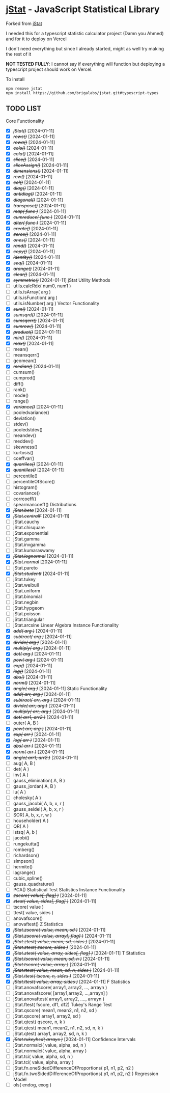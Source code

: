 [jStat](http://www.jstat.org/) - JavaScript Statistical Library
===============================================================

Forked from [jStat](https://github.com/brigalabs/jstat/tree/typescript-types)

I needed this for a typescript statistic calculator project (Damn you Ahmed) and for it to deploy on Vercel

I don't need everything but since I already started, might as well try making the rest of it

**NOT TESTED FULLY**: I cannot say if everything will function but deploying a typescript project should work on Vercel.

To install
```
npm remove jstat
npm install https://github.com/brigalabs/jstat.git#typescript-types
```

TODO LIST
---------
Core Functionality
 * [X] ~~*jStat()*~~ [2024-01-11]
 * [X] ~~*rows()*~~ [2024-01-11]
 * [X] ~~*rowa()*~~ [2024-01-11]
 * [X] ~~*cols()*~~ [2024-01-11]
 * [X] ~~*cola()*~~ [2024-01-11]
 * [X] ~~*slice()*~~ [2024-01-11]
 * [X] ~~*sliceAssign()*~~ [2024-01-11]
 * [X] ~~*dimensions()*~~ [2024-01-11]
 * [X] ~~*row()*~~ [2024-01-11]
 * [X] ~~*col()*~~ [2024-01-11]
 * [X] ~~*diag()*~~ [2024-01-11]
 * [X] ~~*antidiag()*~~ [2024-01-11]
 * [X] ~~*diagonal()*~~ [2024-01-11]
 * [X] ~~*transpose()*~~ [2024-01-11]
 * [X] ~~*map( func )*~~ [2024-01-11]
 * [X] ~~*cumreduce( func )*~~ [2024-01-11]
 * [X] ~~*alter( func )*~~ [2024-01-11]
 * [X] ~~*create()*~~ [2024-01-11]
 * [X] ~~*zeros()*~~ [2024-01-11]
 * [X] ~~*ones()*~~ [2024-01-11]
 * [X] ~~*rand()*~~ [2024-01-11]
 * [X] ~~*copy()*~~ [2024-01-11]
 * [X] ~~*identity()*~~ [2024-01-11]
 * [X] ~~*seq()*~~ [2024-01-11]
 * [X] ~~*arange()*~~ [2024-01-11]
 * [X] ~~*clear()*~~ [2024-01-11]
 * [X] ~~*symmetric()*~~ [2024-01-11]
jStat Utility Methods
 * [ ] utils.calcRdx( num0, num1 )
 * [ ] utils.isArray( arg )
 * [ ] utils.isFunction( arg )
 * [ ] utils.isNumber( arg )
Vector Functionality
 * [X] ~~*sum()*~~ [2024-01-11]
 * [X] ~~*sumsqrd()*~~ [2024-01-11]
 * [X] ~~*sumsqerr()*~~ [2024-01-11]
 * [X] ~~*sumrow()*~~ [2024-01-11]
 * [X] ~~*product()*~~ [2024-01-11]
 * [X] ~~*min()*~~ [2024-01-11]
 * [X] ~~*max()*~~ [2024-01-11]
 * [ ] mean()
 * [ ] meansqerr()
 * [ ] geomean()
 * [X] ~~*median()*~~ [2024-01-11]
 * [ ] cumsum()
 * [ ] cumprod()
 * [ ] diff()
 * [ ] rank()
 * [ ] mode()
 * [ ] range()
 * [X] ~~*variance()*~~ [2024-01-11]
 * [ ] pooledvariance()
 * [ ] deviation()
 * [ ] stdev()
 * [ ] pooledstdev()
 * [ ] meandev()
 * [ ] meddev()
 * [ ] skewness()
 * [ ] kurtosis()
 * [ ] coeffvar()
 * [X] ~~*quartiles()*~~ [2024-01-11]
 * [X] ~~*quantiles()*~~ [2024-01-11]
 * [ ] percentile()
 * [ ] percentileOfScore()
 * [ ] histogram()
 * [ ] covariance()
 * [ ] corrcoeff()
 * [ ] spearmancoeff()
Distributions
 * [X] ~~*jStat.beta*~~ [2024-01-11]
 * [X] ~~*jStat.centralF*~~ [2024-01-11]
 * [ ] jStat.cauchy
 * [ ] jStat.chisquare
 * [ ] jStat.exponential
 * [ ] jStat.gamma
 * [ ] jStat.invgamma
 * [ ] jStat.kumaraswamy
 * [X] ~~*jStat.lognormal*~~ [2024-01-11]
 * [X] ~~*jStat.normal*~~ [2024-01-11]
 * [ ] jStat.pareto
 * [X] ~~*jStat.studentt*~~ [2024-01-11]
 * [ ] jStat.tukey
 * [ ] jStat.weibull
 * [ ] jStat.uniform
 * [ ] jStat.binomial
 * [ ] jStat.negbin
 * [ ] jStat.hypgeom
 * [ ] jStat.poisson
 * [ ] jStat.triangular
 * [ ] jStat.arcsine
Linear Algebra
Instance Functionality
 * [X] ~~*add( arg )*~~ [2024-01-11]
 * [X] ~~*subtract( arg )*~~ [2024-01-11]
 * [X] ~~*divide( arg )*~~ [2024-01-11]
 * [X] ~~*multiply( arg )*~~ [2024-01-11]
 * [X] ~~*dot( arg )*~~ [2024-01-11]
 * [X] ~~*pow( arg )*~~ [2024-01-11]
 * [X] ~~*exp()*~~ [2024-01-11]
 * [X] ~~*log()*~~ [2024-01-11]
 * [X] ~~*abs()*~~ [2024-01-11]
 * [X] ~~*norm()*~~ [2024-01-11]
 * [X] ~~*angle( arg )*~~ [2024-01-11]
Static Functionality
 * [X] ~~*add( arr, arg )*~~ [2024-01-11]
 * [X] ~~*subtract( arr, arg )*~~ [2024-01-11]
 * [X] ~~*divide( arr, arg )*~~ [2024-01-11]
 * [X] ~~*multiply( arr, arg )*~~ [2024-01-11]
 * [X] ~~*dot( arr1, arr2 )*~~ [2024-01-11]
 * [ ] outer( A, B )
 * [X] ~~*pow( arr, arg )*~~ [2024-01-11]
 * [X] ~~*exp( arr )*~~ [2024-01-11]
 * [X] ~~*log( arr )*~~ [2024-01-11]
 * [X] ~~*abs( arr )*~~ [2024-01-11]
 * [X] ~~*norm( arr )*~~ [2024-01-11]
 * [X] ~~*angle( arr1, arr2 )*~~ [2024-01-11]
 * [ ] aug( A, B )
 * [ ] det( A )
 * [ ] inv( A )
 * [ ] gauss_elimination( A, B )
 * [ ] gauss_jordan( A, B )
 * [ ] lu( A )
 * [ ] cholesky( A )
 * [ ] gauss_jacobi( A, b, x, r )
 * [ ] gauss_seidel( A, b, x, r )
 * [ ] SOR( A, b, x, r, w )
 * [ ] householder( A )
 * [ ] QR( A )
 * [ ] lstsq( A, b )
 * [ ] jacobi()
 * [ ] rungekutta()
 * [ ] romberg()
 * [ ] richardson()
 * [ ] simpson()
 * [ ] hermite()
 * [ ] lagrange()
 * [ ] cubic_spline()
 * [ ] gauss_quadrature()
 * [ ] PCA()
Statistical Test
Statistics Instance Functionality
 * [X] ~~*zscore( value[, flag] )*~~ [2024-01-11]
 * [X] ~~*ztest( value, sides[, flag] )*~~ [2024-01-11]
 * [ ] tscore( value )
 * [ ] ttest( value, sides )
 * [ ] anovafscore()
 * [ ] anovaftest()
Z Statistics
 * [X] ~~*jStat.zscore( value, mean, sd )*~~ [2024-01-11]
 * [X] ~~*jStat.zscore( value, array[, flag] )*~~ [2024-01-11] 
 * [X] ~~*jStat.ztest( value, mean, sd, sides )*~~ [2024-01-11]
 * [X] ~~*jStat.ztest( zscore, sides )*~~ [2024-01-11]
 * [X] ~~*jStat.ztest( value, array, sides[, flag] )*~~ [2024-01-11]
T Statistics
 * [X] ~~*jStat.tscore( value, mean, sd, n )*~~ [2024-01-11]
 * [X] ~~*jStat.tscore( value, array )*~~ [2024-01-11]
 * [X] ~~*jStat.ttest( value, mean, sd, n, sides )*~~ [2024-01-11]
 * [X] ~~*jStat.ttest( tscore, n, sides )*~~ [2024-01-11]
 * [X] ~~*jStat.ttest( value, array, sides )*~~ [2024-01-11]
F Statistics
 * [ ] jStat.anovafscore( array1, array2, ..., arrayn )
 * [ ] jStat.anovafscore( [array1,array2, ...,arrayn] )
 * [ ] jStat.anovaftest( array1, array2, ...., arrayn )
 * [ ] jStat.ftest( fscore, df1, df2)
Tukey's Range Test
 * [ ] jStat.qscore( mean1, mean2, n1, n2, sd )
 * [ ] jStat.qscore( array1, array2, sd )
 * [ ] jStat.qtest( qscore, n, k )
 * [ ] jStat.qtest( mean1, mean2, n1, n2, sd, n, k )
 * [ ] jStat.qtest( array1, array2, sd, n, k )
 * [X] ~~*jStat.tukeyhsd( arrays )*~~ [2024-01-11]
Confidence Intervals
 * [ ] jStat.normalci( value, alpha, sd, n )
 * [ ] jStat.normalci( value, alpha, array )
 * [ ] jStat.tci( value, alpha, sd, n )
 * [ ] jStat.tci( value, alpha, array )
 * [ ] jStat.fn.oneSidedDifferenceOfProportions( p1, n1, p2, n2 )
 * [ ] jStat.fn.twoSidedDifferenceOfProportions( p1, n1, p2, n2 )
Regression Model
 * [ ] ols( endog, exog )